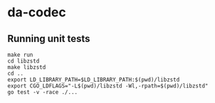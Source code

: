 # da-codec

## Running unit tests
```
make run
cd libzstd
make libzstd
cd ..
export LD_LIBRARY_PATH=$LD_LIBRARY_PATH:$(pwd)/libzstd
export CGO_LDFLAGS="-L$(pwd)/libzstd -Wl,-rpath=$(pwd)/libzstd"
go test -v -race ./...
```

